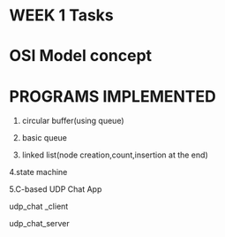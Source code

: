 # WEEK 1 Tasks 

# OSI Model concept


# PROGRAMS IMPLEMENTED

1. circular buffer(using queue)
  
2. basic queue

3. linked list(node creation,count,insertion at the end)

  4.state machine

  5.C-based UDP Chat App

udp_chat _client

udp_chat_server






